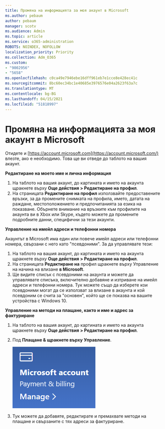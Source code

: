 ```yaml
---
title: Промяна на информацията за моя акаунт в Microsoft
ms.author: pebaum
author: pebaum
manager: scotv
ms.audience: Admin
ms.topic: article
ms.service: o365-administration
ROBOTS: NOINDEX, NOFOLLOW
localization_priority: Priority
ms.collection: Adm_O365
ms.custom:
- "9002956"
- "5658"
ms.openlocfilehash: c0ca49e7946ebe16dff961eb7e1cce8e428ec41c
ms.sourcegitcommit: 8bc60ec34bc1e40685e3976576e04a2623f63a7c
ms.translationtype: MT
ms.contentlocale: bg-BG
ms.lasthandoff: 04/15/2021
ms.locfileid: "51818997"
---
```

# <a name="change-my-microsoft-account-information"></a>Промяна на информацията за моя акаунт в Microsoft

Отидете и [https://account.microsoft.com](https://account.microsoft.com/) влезте, ако е необходимо. Това ще ви отведе до таблото на вашия акаунт.  

**Редактиране на моето име и лична информация**

1. На таблото на вашия акаунт, до картината и името на акаунта щракнете върху **Още действия > Редактиране на профил**.
2. На страницата **Редактиране на профил** използвайте предоставените връзки, за да промените снимката на профила, името, датата на раждане, местоположението и предпочитанията за езика на показване. Обърнете внимание на връзките към профилите на акаунта ви в Xbox или Skype, където можете да промените подробните данни, специфични за тези акаунти.

**Управление на имейл адреси и телефонни номера**

Акаунтът в Microsoft има един или повече имейл адреси или телефонни номера, свързани с него като "псевдоними". За да управлявате тези:

1. На таблото на вашия акаунт, до картината и името на акаунта щракнете върху **Още действия > Редактиране на профил**.
2. На страницата **Редактиране на** профил щракнете върху Управление на начина на влизане **в Microsoft**. 
3. Ще видите списък с псевдоними на акаунта и можете да управлявате списъка, включително добавяне и изтриване на имейл адреси и телефонни номера. Тук можете също да изберете кои псевдоними могат да се използват за влизане в акаунта и кой псевдоним се счита за "основен", който ще се показва на вашите устройства с Windows 10.

**Управление на методи на плащане, както и име и адрес за фактуриране** 

1. На таблото на вашия акаунт, до картината и името на акаунта щракнете върху **Още действия > Редактиране на профил**.
2. Под **Плащане & щракнете върху** **Управление**.

    ![Управление на плащане и фактуриране](media/manage-account.png)

3. Тук можете да добавяте, редактирате и премахвате методи на плащане и свързаните с тях адреси за фактуриране. 
